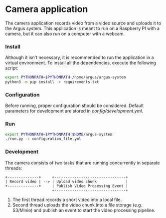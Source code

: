 # Camera application

The camera application records video from a video source and uploads it to the Argus system.
This application is meant to run on a Raspberry PI with a camera, but it can also run on a computer with a webcam.

### Install

Although it isn't necessary, it is recommended to run the application in a virtual environment.
To install all the dependencies, execute the following script: 

```bash
export PYTHONPATH=$PYTHONPATH:/home/argus/argus-system
python3 -m pip install -r requirements.txt
```

### Configuration

Before running, proper configuration should be considered.
Default parameters for development are stored in *config/development.yml*.

### Run

```bash
export PYTHONPATH=$PYTHONPATH:$HOME/argus-system
./run.py -c configuration_file.yml
```

### Development

The camera consists of two tasks that are running concurrently in separate threads:

```
+--------------+     +--------------------------------+
| Record video | --> | Upload video chunk             |
+--------------+     | Publish Video Processing Event |
                     +--------------------------------+
```

1) The first thread records a short video into a local file.
2) Second thread uploads the video chunk into a file storage (e.g. S3/Minio) and publish an event to start 
the video processing pipeline.